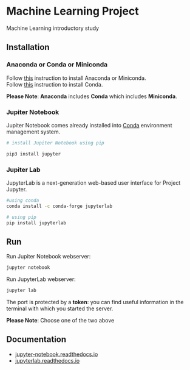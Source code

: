 # Machine Learning Project
Machine Learning introductory study

## Installation

### Anaconda or Conda or Miniconda
Follow [this](https://docs.anaconda.com/anaconda/install/index.html) instruction to install Anaconda or Miniconda.\
Follow [this](https://docs.conda.io/projects/conda/en/latest/user-guide/install/) instruction to install Conda. 
<br>

**Please Note**: **Anaconda** includes **Conda** which includes **Miniconda**.

### Jupiter Notebook
Jupiter Notebook comes already installed into [Conda](https://docs.conda.io/projects/conda/en/latest/#) environment management system.


```bash
# install Jupiter Notebook using pip

pip3 install jupyter
```

### Jupiter Lab
JupyterLab is a next-generation web-based user interface for Project Jupyter.
```bash
#using conda
conda install -c conda-forge jupyterlab

# using pip
pip install jupyterlab
```

## Run
Run Jupiter Notebook webserver:
```bash
jupyter notebook
```

Run JupyterLab webserver:
```bash
jupyter lab
```

The port is protected by a **token**: you can find useful information in the terminal with which you started the server. 

**Please Note**: Choose one of the two above

## Documentation
- [jupyter-notebook.readthedocs.io](https://jupyter-notebook.readthedocs.io/en/latest/index.html)
- [jupyterlab.readthedocs.io](https://jupyterlab.readthedocs.io/en/stable/index.html)